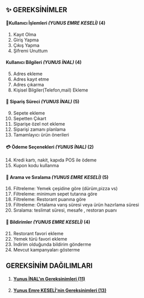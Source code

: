 ## ✨ GEREKSİNİMLER

#### 👤Kullanıcı İşlemleri _(YUNUS EMRE KESELİ)_ (4)

1. Kayıt Olma
2. Giriş Yapma
3. Çıkış Yapma
4. Şifremi Unuttum

#### Kullanıcı Bilgileri _(YUNUS İNAL)_ (4)

5. Adres ekleme
6. Adres kayıt etme
7. Adres çıkarma
8. Kişisel Bilgiler(Telefon,mail) Ekleme

#### 🛒 Sipariş Süreci _(YUNUS İNAL)_ (5)

9.  Sepete ekleme
10. Sepetten Çıkart
11. Siparişe özel not ekleme
12. Siparişi zamanı planlama
13. Tamamlayıcı ürün önerileri

#### 💳 Ödeme Seçenekleri _(YUNUS İNAL)_ (2)

14. Kredi kartı, nakit, kapıda POS ile ödeme
15. Kupon kodu kullanma

#### 🔎 Arama ve Sıralama _(YUNUS EMRE KESELİ)_ (5)

16. Filtreleme: Yemek çeşidine göre (dürüm,pizza vs)
17. Filtreleme: minimum sepet tutarına göre
18. Filtreleme: Restorant puanına göre
19. Filtreleme: Ortalama varış süresi veya ürün hazırlama süresi
20. Sıralama: teslimat süresi, mesafe , restoran puanı

#### 🔔 Bildirimler _(YUNUS EMRE KESELİ)_ (4)

21. Restorant favori ekleme
22. Yemek türü favori ekleme
23. İndirim olduğunda bildirim gönderme
24. Mevcut kampanyaları gösterme

## GEREKSİNİM DAĞILIMLARI

1. #### [Yunus İNAL'ın Gereksinimleri (11)](/docs/GereksinimAnalizi/Gereksinim-Yunusİnal.md)

2. #### [Yunus Emre KESELİ'nin Gereksinimleri (13)](/docs/GereksinimAnalizi/Gereksinim-YunusEmreKeseli.md)
